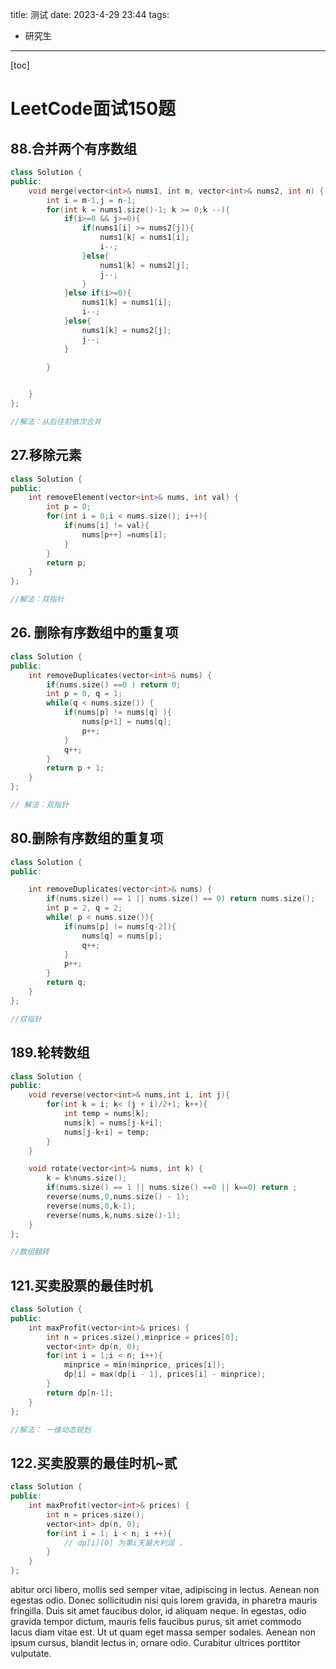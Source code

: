 title: 测试
date: 2023-4-29 23:44
tags:
- 研究生
---

[toc]

# LeetCode面试150题

## 88.合并两个有序数组

```c++
class Solution {
public:
    void merge(vector<int>& nums1, int m, vector<int>& nums2, int n) {
        int i = m-1,j = n-1;
        for(int k = nums1.size()-1; k >= 0;k --){
            if(i>=0 && j>=0){
                if(nums1[i] >= nums2[j]){
                    nums1[k] = nums1[i];
                    i--;
                }else{
                    nums1[k] = nums2[j];
                    j--;
                }
            }else if(i>=0){
                nums1[k] = nums1[i];
                i--;
            }else{
                nums1[k] = nums2[j];
                j--;
            }

        }
           

    }
};

//解法：从后往前依次合并
```

## 27.移除元素

```c++
class Solution {
public:
    int removeElement(vector<int>& nums, int val) {
        int p = 0;
        for(int i = 0;i < nums.size(); i++){
            if(nums[i] != val){
                nums[p++] =nums[i]; 
            }
        }
        return p;
    }
};

//解法：双指针
```



## 26. 删除有序数组中的重复项

```c++
class Solution {
public:
    int removeDuplicates(vector<int>& nums) {
        if(nums.size() ==0 ) return 0;
        int p = 0, q = 1;
        while(q < nums.size()) {
            if(nums[p] != nums[q] ){
                nums[p+1] = nums[q];
                p++;
            }
            q++;
        }
        return p + 1;
    }
};

// 解法：双指针
```

## 80.删除有序数组的重复项

```c++
class Solution {
public:

    int removeDuplicates(vector<int>& nums) {
        if(nums.size() == 1 || nums.size() == 0) return nums.size();
        int p = 2, q = 2;
        while( p < nums.size()){
            if(nums[p] != nums[q-2]){
                nums[q] = nums[p];
                q++;
            }
            p++;
        }
        return q;
    }
};

//双指针
```

## 189.轮转数组

```c++
class Solution {
public:
    void reverse(vector<int>& nums,int i, int j){
        for(int k = i; k< (j + i)/2+1; k++){
            int temp = nums[k];
            nums[k] = nums[j-k+i];
            nums[j-k+i] = temp;
        }
    }

    void rotate(vector<int>& nums, int k) {
        k = k%nums.size();
        if(nums.size() == 1 || nums.size() ==0 || k==0) return ;
        reverse(nums,0,nums.size() - 1);
        reverse(nums,0,k-1);
        reverse(nums,k,nums.size()-1);
    }
};

//数组翻转
```

## 121.买卖股票的最佳时机

```c++
class Solution {
public:
    int maxProfit(vector<int>& prices) {
        int n = prices.size(),minprice = prices[0];
        vector<int> dp(n, 0);
        for(int i = 1;i < n; i++){
            minprice = min(minprice, prices[i]);
            dp[i] = max(dp[i - 1], prices[i] - minprice);
        }
        return dp[n-1];
    }
};

//解法： 一维动态规划
```

## 122.买卖股票的最佳时机~贰

```c++
class Solution {
public:
    int maxProfit(vector<int>& prices) {
        int n = prices.size();
        vector<int> dp(n, 0);
        for(int i = 1; i < n; i ++){
            // dp[i][0] 为第i天最大利润 ，
        }
    }
};
```

abitur orci libero, mollis sed semper vitae, adipiscing in lectus. Aenean non egestas odio. Donec sollicitudin nisi quis lorem gravida, in pharetra mauris fringilla. Duis sit amet faucibus dolor, id aliquam neque. In egestas, odio gravida tempor dictum, mauris felis faucibus purus, sit amet commodo lacus diam vitae est. Ut ut quam eget massa semper sodales. Aenean non ipsum cursus, blandit lectus in, ornare odio. Curabitur ultrices porttitor vulputate.